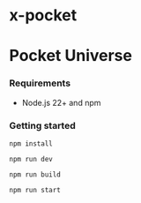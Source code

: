 # x-pocket

# Pocket Universe

### Requirements

- Node.js 22+ and npm

### Getting started

```shell
npm install

npm run dev

npm run build

npm run start
```
